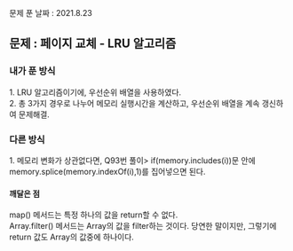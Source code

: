 문제 푼 날짜 : 2021.8.23

<h2>문제 : 페이지 교체 - LRU 알고리즘</h2>

<h3>내가 푼 방식</h3>
<div>1. LRU 알고리즘이기에, 우선순위 배열을 사용하였다.</div> 
<div>2. 총 3가지 경우로 나누어 메모리 실행시간을 계산하고, 우선순위 배열을 계속 갱신하여 문제해결.</div>


<h3>다른 방식</h3>
<div>1. 메모리 변화가 상관없다면, Q93번 풀이> if(memory.includes(i))문 안에 memory.splice(memory.indexOf(i),1)를 집어넣으면 된다.</div>

<h4>깨달은 점</h4>
<div>map() 메서드는 특정 하나의 값을 return할 수 없다.</div>
<div>Array.filter() 메서드는  Array의 값을 filter하는 것이다. 당연한 말이지만, 그렇기에 return 값도 Array의 값중에 하나이다.</div>